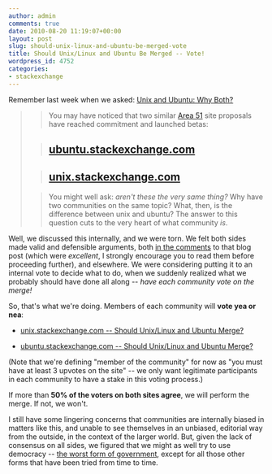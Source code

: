 ```yaml
---
author: admin
comments: true
date: 2010-08-20 11:19:07+00:00
layout: post
slug: should-unix-linux-and-ubuntu-be-merged-vote
title: Should Unix/Linux and Ubuntu Be Merged -- Vote!
wordpress_id: 4752
categories:
- stackexchange
---
```



Remember last week when we asked: [Unix and Ubuntu: Why Both?](http://blog.stackoverflow.com/2010/08/unix-and-ubuntu-why-both/)





<blockquote>

> 
> You may have noticed that two similar [Area 51](http://area51.stackexchange.com) site proposals have reached commitment and launched betas:
> 
> 

> 
> ## [ubuntu.stackexchange.com](http://ubuntu.stackexchange.com)
> 
> 

> 
> ## [unix.stackexchange.com](http://unix.stackexchange.com)
> 
> 

> 
> You might well ask: _aren't these the very same thing?_ Why have two communities on the same topic? What, then, is the difference between unix and ubuntu? The answer to this question cuts to the very heart of what community _is_.
> 
> 
</blockquote>





Well, we discussed this internally, and we were torn. We felt both sides made valid and defensible arguments, both [in the comments](http://blog.stackoverflow.com/2010/08/unix-and-ubuntu-why-both/#comments) to that blog post (which were _excellent_, I strongly encourage you to read them before proceeding further), and elsewhere. We were considering putting it to an internal vote to decide what to do, when we suddenly realized what we probably should have done all along -- _have each community vote on the merge!_



So, that's what we're doing. Members of each community will **vote yea or nea**:







  * [unix.stackexchange.com -- Should Unix/Linux and Ubuntu Merge?](http://i.stack.imgur.com/EhLcW.png)

  * [ubuntu.stackexchange.com -- Should Unix/Linux and Ubuntu Merge?](http://i.stack.imgur.com/TTOek.png)




(Note that we're defining "member of the community" for now as "you must have at least 3 upvotes on the site" -- we only want legitimate participants in each community to have a stake in this voting process.)



If more than **50% of the voters on both sites agree**, we will perform the merge. If not, we won't.



I still have some lingering concerns that communities are internally biased in matters like this, and unable to see themselves in an unbiased, editorial way from the outside, in the context of the larger world. But, given the lack of consensus on all sides, we figured that we might as well try to use democracy -- [the worst form of government](http://wais.stanford.edu/Democracy/democracy_DemocracyAndChurchill(090503).html), except for all those other forms that have been tried from time to time.


